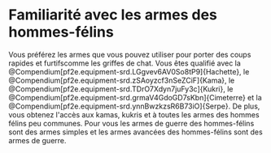 # Familiarité avec les armes des hommes-félins

<p>Vous préférez les armes que vous pouvez utiliser pour porter des coups rapides et furtifscomme les griffes de chat. Vous êtes qualifié avec la @Compendium[pf2e.equipment-srd.LGgvev6AV0So8tP9]{Hachette}, le @Compendium[pf2e.equipment-srd.zSAoyzcf3nSeZCiF]{Kama}, le @Compendium[pf2e.equipment-srd.TDrO7Xdyn7juFy3c]{Kukri}, le @Compendium[pf2e.equipment-srd.grmaV4GdoGD7sKbn]{Cimeterre} et la @Compendium[pf2e.equipment-srd.ynnBwzkzsR6B73iO]{Serpe}. De plus, vous obtenez l'accès aux kamas, kukris et à toutes les armes des hommes félins peu communes. Pour vous les armes de guerre des hommes-félins sont des armes simples et les armes avancées des hommes-félins sont des armes de guerre.</p>